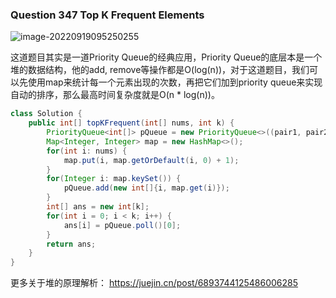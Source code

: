 ### Question 347 Top K Frequent Elements

![image-20220919095250255](C:\Users\jason\AppData\Roaming\Typora\typora-user-images\image-20220919095250255.png)

这道题目其实是一道Priority Queue的经典应用，Priority Queue的底层本是一个堆的数据结构，他的add, remove等操作都是O(log(n))，对于这道题目，我们可以先使用map来统计每一个元素出现的次数，再把它们加到priority queue来实现自动的排序，那么最高时间复杂度就是O(n * log(n))。



```java
class Solution {
    public int[] topKFrequent(int[] nums, int k) {
        PriorityQueue<int[]> pQueue = new PriorityQueue<>((pair1, pair2) -> pair2[1] - pair1[1]); // 这里的话用过lambda表达式来实现了一个comparator接口
        Map<Integer, Integer> map = new HashMap<>();
        for(int i: nums) {
            map.put(i, map.getOrDefault(i, 0) + 1);
        }
        for(Integer i: map.keySet()) {
            pQueue.add(new int[]{i, map.get(i)});
        }
        int[] ans = new int[k];
        for(int i = 0; i < k; i++) {
            ans[i] = pQueue.poll()[0];
        }
        return ans;
    }
}
```



更多关于堆的原理解析： https://juejin.cn/post/6893744125486006285